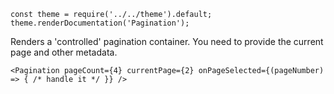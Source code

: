 ```
const theme = require('../../theme').default;
theme.renderDocumentation('Pagination');
```

Renders a 'controlled' pagination container. You need to provide the current page and other metadata.

```
<Pagination pageCount={4} currentPage={2} onPageSelected={(pageNumber) => { /* handle it */ }} />
```
